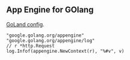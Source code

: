 App Engine for GOlang
-

[GoLand config](https://monosnap.com/file/X5w1jrpQ1C4fSmn7rmU9Lbm0l3xNBs).

````
"google.golang.org/appengine"
"google.golang.org/appengine/log"
// r *http.Request
log.Infof(appengine.NewContext(r), "%#v", v)
````
